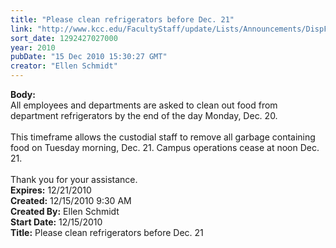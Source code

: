 ```yaml
---
title: "Please clean refrigerators before Dec. 21"
link: "http://www.kcc.edu/FacultyStaff/update/Lists/Announcements/DispForm.aspx?ID=47"
sort_date: 1292427027000
year: 2010
pubDate: "15 Dec 2010 15:30:27 GMT"
creator: "Ellen Schmidt"
---
```


<div><b>Body:</b> <div class=ExternalClassCAC05AF292D64E0A9D7EBBEF06D0F475><div>All employees and departments are asked to clean out food from department refrigerators by the end of the day Monday, Dec. 20. </div>
<div> </div>
<div>This timeframe allows the custodial staff to remove all garbage containing food on Tuesday morning, Dec. 21. Campus operations cease at noon Dec. 21.</div>
<div> </div>
<div>Thank you for your assistance.</div></div></div>
<div><b>Expires:</b> 12/21/2010</div>
<div><b>Created:</b> 12/15/2010 9:30 AM</div>
<div><b>Created By:</b> Ellen Schmidt</div>
<div><b>Start Date:</b> 12/15/2010</div>
<div><b>Title:</b> Please clean refrigerators before Dec. 21</div>
